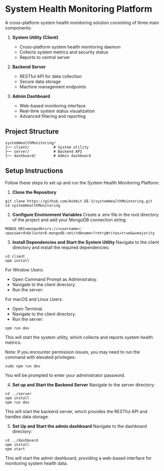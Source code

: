 # System Health Monitoring Platform

A cross-platform system health monitoring solution consisting of three main components:

1. **System Utility (Client)**
   - Cross-platform system health monitoring daemon
   - Collects system metrics and security status
   - Reports to central server

2. **Backend Server**
   - RESTful API for data collection
   - Secure data storage
   - Machine management endpoints

3. **Admin Dashboard**
   - Web-based monitoring interface
   - Real-time system status visualization
   - Advanced filtering and reporting

## Project Structure

```
systemHealthMonitoring/
├── client/           # System utility
├── server/           # Backend API 
├── dashboard/        # Admin dashboard
```

## Setup Instructions

Follow these steps to set up and run the System Health Monitoring Platform:

1. **Clone the Repository**
```
git clone https://github.com/Ashmit-EE-3/systemHealthMointoring.git
cd systemHealthMonitoring
```

2. **Configure Environment Variables**
Create a .env file in the root directory of the project and add your MongoDB connection string:
```
MONGO_URI=mongodb+srv://<username>:<password>@cluster0.mongodb.net/<dbname>?retryWrites=true&w=majority
```

3. **Install Dependencies and Start the System Utility**
Navigate to the client directory and install the required dependencies:
```
cd client
npm install
```

For Window Users:
   - Open Command Prompt as Administratoy.
   - Navigate to the client directory.
   - Run the server:

For macOS and Linux Users:
   - Open Terminal.
   - Navigate to the client directory.
   - Run the server:
```
npm run dev
```
This will start the system utility, which collects and reports system health metrics.

Note: If you encounter permission issues, you may need to run the command with elevated privileges:
```
sudo npm run dev
```
You will be prompted to enter your administrator password.

4. **Set up and Start the Backend Server**
Navigate to the server directory: 
```
cd ../server
npm install
npm run dev
```
This will start the backend server, which provides the RESTful API and handles data storage.

5. **Set Up and Start the admin dashboard** 
Navigate to the dashboard directory:
```
cd ../dashboard
npm install
npm start
```
This will start the admin dashboard, providing a web-based interface for monitoring system health data.